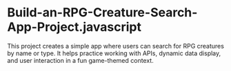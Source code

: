# Build-an-RPG-Creature-Search-App-Project.javascript
This project creates a simple app where users can search for RPG creatures by name or type. It helps practice working with APIs, dynamic data display, and user interaction in a fun game-themed context.
